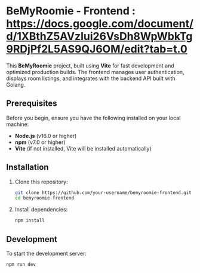 # BeMyRoomie - Frontend : https://docs.google.com/document/d/1XBthZ5AVzIui26VsDh8WpWbkTg9RDjPf2L5AS9QJ6OM/edit?tab=t.0

This **BeMyRoomie** project, built using **Vite** for fast development and optimized production builds. The frontend manages user authentication, displays room listings, and integrates with the backend API built with Golang.

## Prerequisites

Before you begin, ensure you have the following installed on your local machine:

- **Node.js** (v16.0 or higher)
- **npm** (v7.0 or higher)
- **Vite** (if not installed, Vite will be installed automatically)

## Installation

1. Clone this repository:

    ```bash
    git clone https://github.com/your-username/bemyroomie-frontend.git
    cd bemyroomie-frontend
    ```

2. Install dependencies:

    ```bash
    npm install
    ```

## Development

To start the development server:

```bash
npm run dev

```

